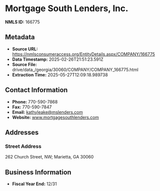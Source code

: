 # Mortgage South Lenders, Inc.

**NMLS ID:** 166775

## Metadata
- **Source URL:** https://nmlsconsumeraccess.org/EntityDetails.aspx/COMPANY/166775
- **Data Timestamp:** 2025-02-26T21:51:23.591Z
- **Source File:** drive/data_/georgia/30060/COMPANY/COMPANY_166775.html
- **Extraction Time:** 2025-05-27T12:09:18.989738

## Contact Information
- **Phone:** 770-590-7868
- **Fax:** 770-590-7847
- **Email:** kathyleake@mslenders.com
- **Website:** www.mortgagesouthlenders.com

## Addresses
### Street Address
262 Church Street, NW; Marietta, GA 30060

## Business Information
- **Fiscal Year End:** 12/31
